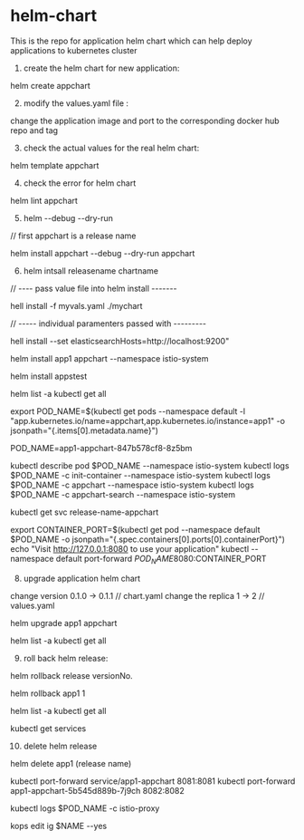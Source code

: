 # helm-chart
This is the repo for application helm chart which can help deploy applications to kubernetes cluster

1. create the helm chart for new application:

helm create appchart 

2. modify the values.yaml file :

change the application image and port to the corresponding docker hub repo and tag

3. check the actual values for the real helm chart:

helm template appchart 

4. check the error for helm chart 

helm lint appchart

5. helm --debug --dry-run

// first appchart is a release name

helm install appchart --debug --dry-run appchart

6. helm intsall releasename chartname

// ---- pass value file into helm install -------

hell install -f myvals.yaml ./mychart

// ----- individual paramenters passed with ---------

hell install --set elasticsearchHosts=http://localhost:9200"

helm install app1 appchart --namespace istio-system

helm install appstest

helm list -a
kubectl get all

export POD_NAME=$(kubectl get pods --namespace default -l "app.kubernetes.io/name=appchart,app.kubernetes.io/instance=app1" -o jsonpath="{.items[0].metadata.name}")

POD_NAME=app1-appchart-847b578cf8-8z5bm

kubectl describe pod $POD_NAME --namespace istio-system
kubectl logs $POD_NAME -c init-container --namespace istio-system
kubectl logs $POD_NAME -c appchart  --namespace istio-system
kubectl logs $POD_NAME -c appchart-search  --namespace istio-system

kubectl get svc release-name-appchart

export CONTAINER_PORT=$(kubectl get pod --namespace default $POD_NAME -o jsonpath="{.spec.containers[0].ports[0].containerPort}")
echo "Visit http://127.0.0.1:8080 to use your application"
kubectl --namespace default port-forward $POD_NAME 8080:$CONTAINER_PORT

8. upgrade application helm chart

change version 0.1.0 -> 0.1.1 // chart.yaml
change the replica 1 -> 2 // values.yaml

helm upgrade app1 appchart

helm list -a
kubectl get all 

9. roll back helm release:

helm rollback release versionNo.

helm rollback app1 1

helm list -a
kubectl get all 

kubectl get services

10. delete helm release

helm delete app1 (release name)

kubectl port-forward service/app1-appchart 8081:8081
kubectl port-forward app1-appchart-5b545d889b-7j9ch 8082:8082




kubectl logs $POD_NAME -c istio-proxy


kops edit ig $NAME --yes